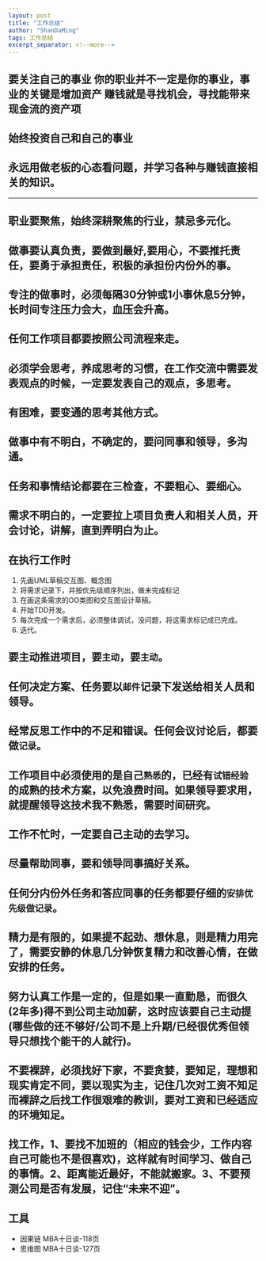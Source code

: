 ```yaml
---
layout: post
title: "工作总结"
author: "ShanDaMing"
tags: 工作总结
excerpt_separator: <!--more-->
---
```


## 要关注自己的事业 你的职业并不一定是你的事业，事业的关键是增加资产 赚钱就是寻找机会，寻找能带来现金流的资产项 <!--more-->

## 始终投资自己和自己的事业

## 永远用做老板的心态看问题，并学习各种与赚钱直接相关的知识。

---

## 职业要聚焦，始终深耕聚焦的行业，禁忌多元化。

## 做事要认真负责，要做到最好,要用心，不要推托责任，要勇于承担责任，积极的承担份内份外的事。

## 专注的做事时，必须每隔30分钟或1小事休息5分钟，长时间专注压力会大，血压会升高。

## 任何工作项目都要按照公司流程来走。

## 必须学会思考，养成思考的习惯，在工作交流中需要发表观点的时候，一定要发表自己的观点，多思考。

## 有困难，要变通的思考其他方式。

## 做事中有不明白，不确定的，要问同事和领导，多沟通。

## 任务和事情结论都要在三检查，不要粗心、要细心。

## 需求不明白的，一定要拉上项目负责人和相关人员，开会讨论，讲解，直到弄明白为止。

## 在执行工作时
1. 先画UML草稿交互图、概念图
2. 将需求记录下，并按优先级顺序列出，做未完成标记
3. 在画这条需求的OO类图和交互图设计草稿。
4. 开始TDD开发。
5. 每次完成一个需求后，必须整体调试，没问题，将这需求标记成已完成。
6. 迭代。

## 要主动推进项目，要`主动`，要`主动`。

## 任何决定方案、任务要以`邮件`记录下发送给相关人员和领导。

## 经常反思工作中的不足和错误。任何会议讨论后，都要做`记录`。

## 工作项目中必须使用的是自己`熟悉`的，已经有`试错经验`的成熟的技术方案，以免浪费时间。如果领导要求用，就提醒领导这技术我不熟悉，需要时间研究。

## 工作不忙时，一定要自己主动的去学习。

## 尽量帮助同事，要和领导同事搞好关系。

## 任何分内份外任务和答应同事的任务都要仔细的`安排优先级做记录`。

## 精力是有限的，如果提不起劲、想休息，则是精力用完了，需要安静的休息几分钟恢复精力和改善心情，在做安排的任务。

## 努力认真工作是一定的，但是如果一直勤恳，而很久(2年多)得不到公司主动加薪，这时应该要自己主动提(哪些做的还不够好/公司不是上升期/已经很优秀但领导只想找个能干的人就行)。

## 不要裸辞，必须找好下家，不要贪婪，要知足，理想和现实肯定不同，要以现实为主，记住几次对工资不知足而裸辞之后找工作很艰难的教训，要对工资和已经适应的环境知足。

## 找工作，1、要找不加班的（相应的钱会少，工作内容自己可能也不是很喜欢)，这样就有时间学习、做自己的事情。2、距离能近最好，不能就搬家。3、不要预测公司是否有发展，记住“未来不迎”。

## 工具
* 因果链 MBA十日谈-118页
* 思维图 MBA十日谈-127页
